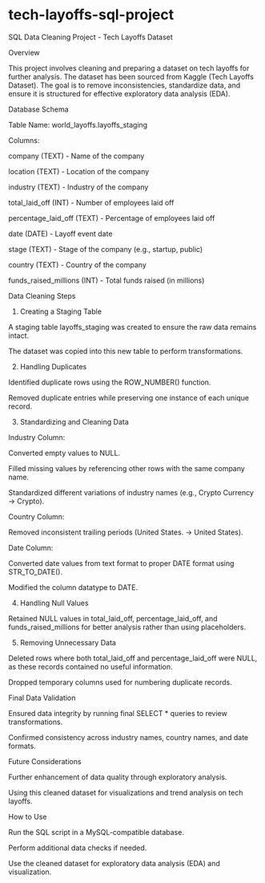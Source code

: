 # tech-layoffs-sql-project

SQL Data Cleaning Project - Tech Layoffs Dataset

Overview

This project involves cleaning and preparing a dataset on tech layoffs for further analysis. The dataset has been sourced from Kaggle (Tech Layoffs Dataset). The goal is to remove inconsistencies, standardize data, and ensure it is structured for effective exploratory data analysis (EDA).

Database Schema

Table Name: world_layoffs.layoffs_staging

Columns:

company (TEXT) - Name of the company

location (TEXT) - Location of the company

industry (TEXT) - Industry of the company

total_laid_off (INT) - Number of employees laid off

percentage_laid_off (TEXT) - Percentage of employees laid off

date (DATE) - Layoff event date

stage (TEXT) - Stage of the company (e.g., startup, public)

country (TEXT) - Country of the company

funds_raised_millions (INT) - Total funds raised (in millions)

Data Cleaning Steps

1. Creating a Staging Table

A staging table layoffs_staging was created to ensure the raw data remains intact.

The dataset was copied into this new table to perform transformations.

2. Handling Duplicates

Identified duplicate rows using the ROW_NUMBER() function.

Removed duplicate entries while preserving one instance of each unique record.

3. Standardizing and Cleaning Data

Industry Column:

Converted empty values to NULL.

Filled missing values by referencing other rows with the same company name.

Standardized different variations of industry names (e.g., Crypto Currency → Crypto).

Country Column:

Removed inconsistent trailing periods (United States. → United States).

Date Column:

Converted date values from text format to proper DATE format using STR_TO_DATE().

Modified the column datatype to DATE.

4. Handling Null Values

Retained NULL values in total_laid_off, percentage_laid_off, and funds_raised_millions for better analysis rather than using placeholders.

5. Removing Unnecessary Data

Deleted rows where both total_laid_off and percentage_laid_off were NULL, as these records contained no useful information.

Dropped temporary columns used for numbering duplicate records.

Final Data Validation

Ensured data integrity by running final SELECT * queries to review transformations.

Confirmed consistency across industry names, country names, and date formats.

Future Considerations

Further enhancement of data quality through exploratory analysis.

Using this cleaned dataset for visualizations and trend analysis on tech layoffs.

How to Use

Run the SQL script in a MySQL-compatible database.

Perform additional data checks if needed.

Use the cleaned dataset for exploratory data analysis (EDA) and visualization.
